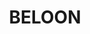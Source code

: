 ---
lastmod: '2025-04-06T06:05:20+00:00'
latitude: -34.1703
layout: suburb
longitude: 150.3859
postcode: '2787'
state: NSW
title: BELOON
url: /nsw/beloon/
---